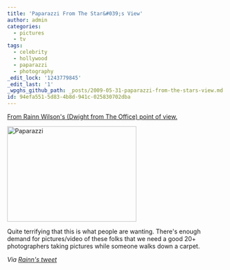 ```yaml
---
title: 'Paparazzi From The Star&#039;s View'
author: admin
categories:
  - pictures
  - tv
tags:
  - celebrity
  - hollywood
  - paparazzi
  - photography
_edit_lock: '1243779845'
_edit_last: '1'
_wpghs_github_path: _posts/2009-05-31-paparazzi-from-the-stars-view.md
id: 94efa551-5d83-4b8d-941c-025830702dba
---
```

<p><a href="http://rainn.posterous.com/red-carpet-from-my-pov">From Rainn Wilson's (Dwight from The Office) point of view.</a></p>
<p><img src="https://chrisenns.com/wp-content/uploads/2009/05/picture-21-300x221.png" alt="Paparazzi" title="Paparazzi" width="300" height="221" class="aligncenter size-medium wp-image-1656" /></p>
<p>Quite terrifying that this is what people are wanting.  There's enough demand for pictures/video of these folks that we need a good 20+ photographers taking pictures while someone walks down a carpet.</p>
<p><em>Via <a href="http://twitter.com/rainnwilson/status/1977129446">Rainn's tweet</a></em></p>
